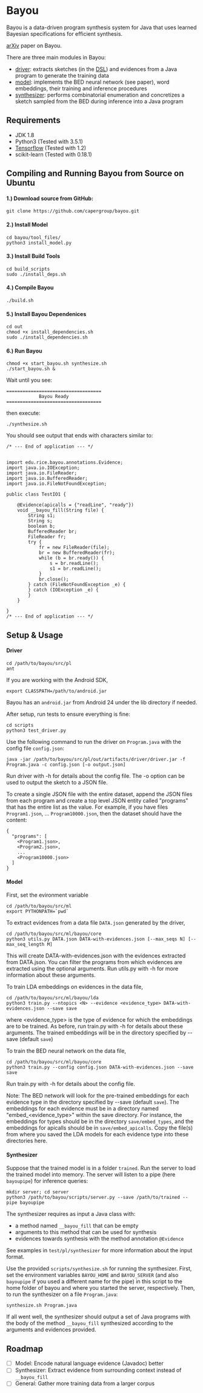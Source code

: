 # Bayou
Bayou is a data-driven program synthesis system for Java that uses learned Bayesian specifications for efficient synthesis.

[arXiv](https://arxiv.org/abs/1703.05698) paper on Bayou.

There are three main modules in Bayou:
- [driver](https://github.com/capergroup/bayou/tree/master/src/pl/src/edu/rice/bayou/dom_driver): extracts sketches (in the [DSL](https://github.com/capergroup/bayou/tree/master/src/pl/src/edu/rice/bayou/dsl)) and evidences from a Java program to generate the training data
- [model](https://github.com/capergroup/bayou/tree/master/src/ml/bayou): implements the BED neural network (see paper), word embeddings, their training and inference procedures
- [synthesizer](https://github.com/capergroup/bayou/tree/master/src/pl/src/edu/rice/bayou/synthesizer): performs combinatorial enumeration and concretizes a sketch sampled from the BED during inference into a Java program

## Requirements
- JDK 1.8
- Python3 (Tested with 3.5.1)
- [Tensorflow](https://www.tensorflow.org) (Tested with 1.2)
- scikit-learn (Tested with 0.18.1)

## Compiling and Running Bayou from Source on Ubuntu

#### 1.) Download source from GitHub:

```
git clone https://github.com/capergroup/bayou.git
```

#### 2.) Install Model

```
cd bayou/tool_files/
python3 install_model.py 
```

#### 3.) Install Build Tools

```
cd build_scripts
sudo ./install_deps.sh
```

#### 4.) Compile Bayou

```
./build.sh
```

#### 5.) Install Bayou Dependenices

```
cd out
chmod +x install_dependencies.sh
sudo ./install_dependencies.sh
```

#### 6.) Run Bayou

```
chmod +x start_bayou.sh synthesize.sh
./start_bayou.sh &
```

Wait until you see:

```
===================================
            Bayou Ready            
===================================
```

then execute:

```
./synthesize.sh
```

You should see output that ends with characters similar to:

```
/* --- End of application --- */


import edu.rice.bayou.annotations.Evidence;
import java.io.IOException;
import java.io.FileReader;
import java.io.BufferedReader;
import java.io.FileNotFoundException;

public class TestIO1 {

    @Evidence(apicalls = {"readLine", "ready"})
    void __bayou_fill(String file) {
		String s1;
		String s;
		boolean b;
		BufferedReader br;
		FileReader fr;
		try {
			fr = new FileReader(file);
			br = new BufferedReader(fr);
			while (b = br.ready()) {
				s = br.readLine();
				s1 = br.readLine();
			}
			br.close();
		} catch (FileNotFoundException _e) {
		} catch (IOException _e) {
		}
	}

}
/* --- End of application --- */
```

## Setup & Usage
#### Driver
```
cd /path/to/bayou/src/pl
ant
```

If you are working with the Android SDK,
```
export CLASSPATH=/path/to/android.jar
```
Bayou has an `android.jar` from Android 24 under the lib directory if needed.

After setup, run tests to ensure everything is fine:
```
cd scripts
python3 test_driver.py
```

Use the following command to run the driver on `Program.java` with the config file `config.json`:
```
java -jar /path/to/bayou/src/pl/out/artifacts/driver/driver.jar -f Program.java -c config.json [-o output.json]
```
Run driver with -h for details about the config file. The -o option can be used to output the sketch to a JSON file.

To create a single JSON file with the entire dataset, append the JSON files from each program and create a top level JSON entity called "programs" that has the entire list as the value. For example, if you have files `Program1.json`, ... `Program10000.json`, then the dataset should have the content:
```
{
  "programs": [
    <Program1.json>,
    <Program2.json>,
    ...
    <Program10000.json>
  ]
}
```

#### Model
First, set the evironment variable
```
cd /path/to/bayou/src/ml
export PYTHONPATH=`pwd`
```

To extract evidences from a data file `DATA.json` generated by the driver,
```
cd /path/to/bayou/src/ml/bayou/core
python3 utils.py DATA.json DATA-with-evidences.json [--max_seqs N] [--max_seq_length M]
```
This will create DATA-with-evidences.json with the evidences extracted from DATA.json. You can filter the programs from which evidences are extracted using the optional arguments. Run utils.py with -h for more information about these arguments.

To train LDA embeddings on evidences in the data file,
```
cd /path/to/bayou/src/ml/bayou/lda
python3 train.py --ntopics <N> --evidence <evidence_type> DATA-with-evidences.json --save save
```
where <evidence_type> is the type of evidence for which the embeddings are to be trained. As before, run train.py with -h for details about these arguments. The trained embeddings will be in the directory specified by --save (default `save`)

To train the BED neural network on the data file,
```
cd /path/to/bayou/src/ml/bayou/core
python3 train.py --config config.json DATA-with-evidences.json --save save
```
Run train.py with -h for details about the config file.

Note: The BED network will look for the pre-trained embeddings for each evidence type in the directory specified by --save (default `save`). The embeddings for each evidence must be in a directory named "embed_<evidence_type>" within the save directory. For instance, the embeddings for types should be in the directory `save/embed_types`, and the embeddings for apicalls should be in `save/embed_apicalls`. Copy the file(s) from where you saved the LDA models for each evidence type into these directories here.

#### Synthesizer
Suppose that the trained model is in a folder `trained`. Run the server to load the trained model into memory. The server will listen to a pipe (here `bayoupipe`) for inference queries:
```
mkdir server; cd server
python3 /path/to/bayou/scripts/server.py --save /path/to/trained --pipe bayoupipe
```

The synthesizer requires as input a Java class with:
- a method named `__bayou_fill` that can be empty
- arguments to this method that can be used for synthesis
- evidences towards synthesis with the method annotation `@Evidence`

See examples in `test/pl/synthesizer` for more information about the input format.

Use the provided `scripts/synthesize.sh` for running the synthesizer. First, set the environment variables `BAYOU_HOME` and `BAYOU_SERVER` (and also `bayoupipe` if you used a different name for the pipe) in this script to the home folder of bayou and where you started the server, respectively. Then, to run the synthesizer on a file `Program.java`:

```
synthesize.sh Program.java
```
If all went well, the synthesizer should output a set of Java programs with the body of the method `__bayou_fill` synthesized according to the arguments and evidences provided.

## Roadmap
- [ ] Model: Encode natural language evidence (Javadoc) better
- [ ] Synthesizer: Extract evidence from surrounding context instead of `__bayou_fill`
- [ ] General: Gather more training data from a larger corpus 
